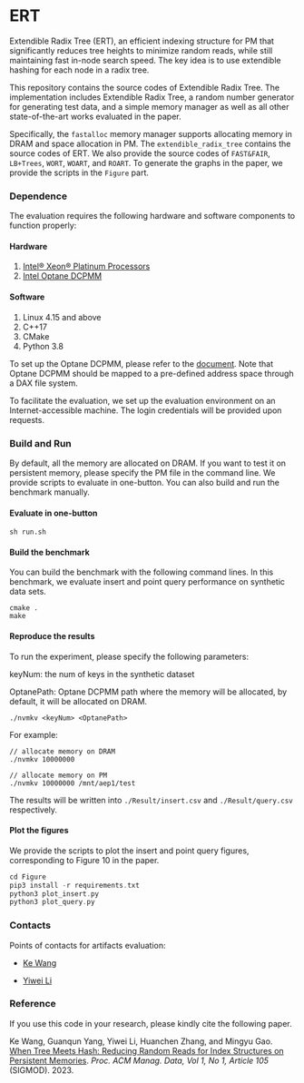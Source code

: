 # ERT

Extendible Radix Tree (ERT), an efficient indexing structure for PM that significantly reduces tree heights to minimize random reads, while still maintaining fast in-node search speed. The key idea is to use extendible hashing for each node in a radix tree. 

This repository contains the source codes of Extendible Radix Tree. The implementation includes Extendible Radix Tree, a random number generator for generating test data, and a simple memory manager as well as all other state-of-the-art works evaluated in the paper. 

Specifically, the `fastalloc` memory manager supports allocating memory in DRAM and space allocation in PM. 
The `extendible_radix_tree` contains the source codes of ERT. We also provide the source codes of `FAST&FAIR`, `LB+Trees`, `WORT`, `WOART`, and `ROART`.
To generate the graphs in the paper, we provide the scripts in the `Figure` part.


### Dependence

The evaluation requires the following hardware and software components to function properly:

#### Hardware
1. [Intel® Xeon® Platinum Processors](https://www.intel.com/content/www/us/en/products/details/processors/xeon/scalable/platinum.html)
2. [Intel Optane DCPMM](https://www.intel.com/content/www/us/en/products/docs/memory-storage/optane-persistent-memory/overview.html)                                                                                                             

#### Software
1. Linux 4.15 and above
2. C++17
3. CMake
4. Python 3.8

To set up the Optane DCPMM, please refer to the [document](https://www.intel.com/content/www/us/en/developer/articles/guide/qsg-intro-to-provisioning-pmem.html).
Note that Optane DCPMM should be mapped to a pre-defined address space through a DAX file system.

To facilitate the evaluation, we set up the evaluation environment on an Internet-accessible machine. The login credentials will be provided upon requests.

### Build and Run

By default, all the memory are allocated on DRAM. If you want to test it on persistent memory, please specify the PM file in the command line.
We provide scripts to evaluate in one-button. You can also build and run the benchmark manually.

#### Evaluate in one-button
```$xslt
sh run.sh
```

#### Build the benchmark
You can build the benchmark with the following command lines. In this benchmark, we evaluate insert and point query performance on synthetic data sets.
```
cmake .
make
```

#### Reproduce the results
To run the experiment, please specify the following parameters:

keyNum: the num of keys in the synthetic dataset

OptanePath: Optane DCPMM path where the memory will be allocated, by default, it will be allocated on DRAM.

```
./nvmkv <keyNum> <OptanePath>
```
For example:

```
// allocate memory on DRAM
./nvmkv 10000000

// allocate memory on PM
./nvmkv 10000000 /mnt/aep1/test
```

The results will be written into `./Result/insert.csv` and `./Result/query.csv` respectively.

#### Plot the figures

We provide the scripts to plot the insert and point query figures, corresponding to Figure 10 in the paper.
```asm
cd Figure
pip3 install -r requirements.txt
python3 plot_insert.py
python3 plot_query.py
```

### Contacts
Points of contacts for artifacts evaluation:

- [Ke Wang](https://skyelves.github.io/)

- [Yiwei Li](https://leepoly.com/about/)

### Reference

If you use this code in your research, please kindly cite the following paper.

Ke Wang, Guanqun Yang, Yiwei Li, Huanchen Zhang, and Mingyu Gao. [When Tree Meets Hash: Reducing Random Reads for Index Structures on Persistent Memories](https://dl.acm.org/doi/abs/10.1145/3588959). *Proc. ACM Manag. Data, Vol 1, No 1, Article 105* (SIGMOD). 2023.
